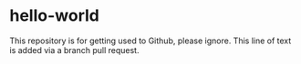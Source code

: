 # hello-world
This repository is for getting used to Github, please ignore.
This line of text is added via a branch pull request.
